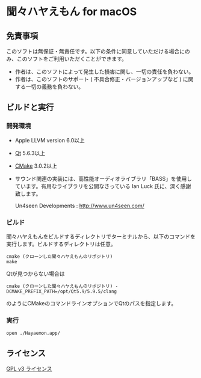 ﻿聞々ハヤえもん for macOS
=======================

## 免責事項
このソフトは無保証・無責任です。以下の条件に同意していただける場合にのみ、このソフトをご利用いただくことができます。
- 作者は、このソフトによって発生した損害に関し、一切の責任を負わない。
- 作者は、このソフトのサポート ( 不具合修正・バージョンアップなど ) に関する一切の義務を負わない。

## ビルドと実行

### 開発環境
- Apple LLVM version 6.0以上
- [Qt](https://www.qt.io/download) 5.6.3以上
- [CMake](https://cmake.org/download/) 3.0.2以上
- サウンド関連の実装には、高性能オーディオライブラリ「BASS」を使用しています。有用なライブラリを公開なさっている Ian Luck 氏に、深く感謝致します。

  Un4seen Developments : http://www.un4seen.com/

### ビルド
聞々ハヤえもんをビルドするディレクトリでターミナルから、以下のコマンドを実行します。ビルドするディレクトリは任意。
```
cmake (クローンした聞々ハヤえもんのリポジトリ)
make
```
Qtが見つからない場合は
```
cmake (クローンした聞々ハヤえもんのリポジトリ) -DCMAKE_PREFIX_PATH=/opt/Qt5.9/5.9.5/clang
```
のようにCMakeのコマンドラインオプションでQtのパスを指定します。

### 実行
```
open ./Hayaemon.app/
```

## ライセンス
[GPL v3 ライセンス](https://www.gnu.org/licenses/gpl-3.0.html)
